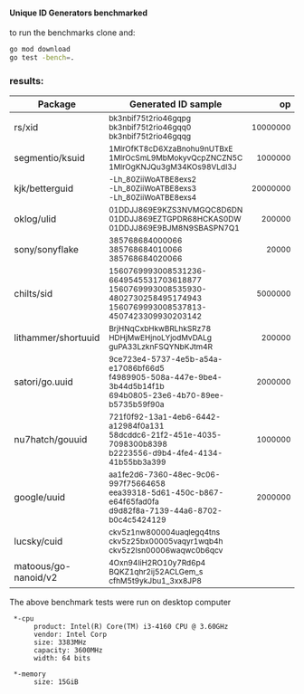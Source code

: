 #### Unique ID Generators benchmarked
to run the benchmarks clone and:

```bash
go mod download
go test -bench=.
```
### results:

| Package                        | Generated ID sample                     |         op    | ns/op  |   B/op   |  allocs/op  |
|--------------------------------|-----------------------------------------|--------------:|-------:|---------:|------------:|
| rs/xid               | <sub>bk3nbif75t2rio46gqpg<br>bk3nbif75t2rio46gqq0<br>bk3nbif75t2rio46gqqg</sub>                    |	<sub>10000000</sub>   |   104  |      32  |          1  |
| segmentio/ksuid      | <sub>1MlrOfKT8cD6XzaBnohu9nUTBxE<br>1MlrOcSmL9MbMokyvQcpZNCZN5C<br>1MlrOgKNJQu3gM34KOs98VLdI3J</sub>             |	 <sub>1000000</sub>   |  1132  |      32  |          1  |
| kjk/betterguid       | <sub>-Lh_80ZiiWoATBE8exs2<br>-Lh_80ZiiWoATBE8exs3<br>-Lh_80ZiiWoATBE8exs4</sub>                    |	<sub>20000000</sub>   |   110  |      32  |          1  |
| oklog/ulid           | <sub>01DDJJ869E9KZS3NVMGQC8D6DN<br>01DDJJ869EZTGPDR68HCKAS0DW<br>01DDJJ869E9BJM8N9SBASPN7Q1</sub>              |	  <sub>200000</sub>   | 10859  |    5472  |          4  |
| sony/sonyflake       | <sub>385768684000066<br>385768684010066<br>385768684020066</sub>                         |	   <sub>20000</sub>   | 82055  |   32616  |        165  |
| chilts/sid           | <sub>1560769993008531236-6649545531703618877<br>1560769993008535930-4802730258495174943<br>1560769993008537813-4507423309930203142</sub> |	 <sub>5000000</sub>   |   330  |     115  |          3  |
| lithammer/shortuuid  | <sub>BrjHNqCxbHkwBRLhkSRz78<br>HDHjMwEHjnoLYjodMvDALg<br>guPA33LzknFSQYNbKJtm4R</sub>                  |	  <sub>200000</sub>   |  7839  |    2953  |        136  |
| satori/go.uuid       | <sub>9ce723e4-5737-4e5b-a54a-e17086bf66d5<br>f4989905-508a-447e-9be4-3b44d5b14f1b<br>694b0805-23e6-4b70-89ee-b5735b59f90a</sub>    |	 <sub>2000000</sub>   |   886  |      64  |          2  |
| nu7hatch/gouuid      | <sub>721f0f92-13a1-4eb6-6442-a12984f0a131<br>58dcddc6-21f2-451e-4035-7098300b8398<br>b2223556-d9b4-4fe4-4134-41b55bb3a399</sub>    |	 <sub>1000000</sub>   |  1291  |     224  |          7  |
| google/uuid          | <sub>aa1fe2d6-7360-48ec-9c06-997f75664658<br>eea39318-5d61-450c-b867-e64f65fad0fa<br>d9d82f8a-7139-44a6-8702-b0c4c5424129</sub>    |	 <sub>2000000</sub>   |   884  |      64  |          2  |
| lucsky/cuid          | <sub>ckv5z1nw800004uaqlegq4tns<br>ckv5z25bx00005vaqyr1wqb4h<br>ckv5z2lsn00006waqwc0b6qcv</sub> | <sub></sub> |   |   |   |
| matoous/go-nanoid/v2 | <sub>4Oxn94IiH2RO10y7Rd6p4<br>BQKZ1qhr2ij52ACLGem_s<br>cfhM5t9ykJbu1_3xx8JP8</sub> | <sub></sub> |   |   |   |

The above benchmark tests were run on desktop computer

```
 *-cpu
      product: Intel(R) Core(TM) i3-4160 CPU @ 3.60GHz
      vendor: Intel Corp
      size: 3383MHz
      capacity: 3600MHz
      width: 64 bits
     
 *-memory
      size: 15GiB
```
